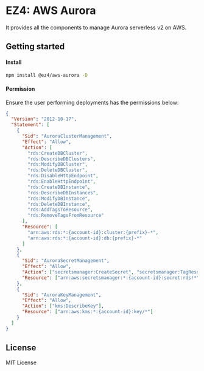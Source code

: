 # EZ4: AWS Aurora

It provides all the components to manage Aurora serverless v2 on AWS.

## Getting started

#### Install

```sh
npm install @ez4/aws-aurora -D
```

#### Permission

Ensure the user performing deployments has the permissions below:

```json
{
  "Version": "2012-10-17",
  "Statement": [
    {
      "Sid": "AuroraClusterManagement",
      "Effect": "Allow",
      "Action": [
        "rds:CreateDBCluster",
        "rds:DescribeDBClusters",
        "rds:ModifyDBCluster",
        "rds:DeleteDBCluster",
        "rds:DisableHttpEndpoint",
        "rds:EnableHttpEndpoint",
        "rds:CreateDBInstance",
        "rds:DescribeDBInstances",
        "rds:ModifyDBInstance",
        "rds:DeleteDBInstance",
        "rds:AddTagsToResource",
        "rds:RemoveTagsFromResource"
      ],
      "Resource": [
        "arn:aws:rds:*:{account-id}:cluster:{prefix}-*",
        "arn:aws:rds:*:{account-id}:db:{prefix}-*"
      ]
    },
    {
      "Sid": "AuroraSecretManagement",
      "Effect": "Allow",
      "Action": ["secretsmanager:CreateSecret", "secretsmanager:TagResource"],
      "Resource": ["arn:aws:secretsmanager:*:{account-id}:secret:rds!*"]
    },
    {
      "Sid": "AuroraKeyManagement",
      "Effect": "Allow",
      "Action": ["kms:DescribeKey"],
      "Resource": ["arn:aws:kms:*:{account-id}:key/*"]
    }
  ]
}
```

## License

MIT License
